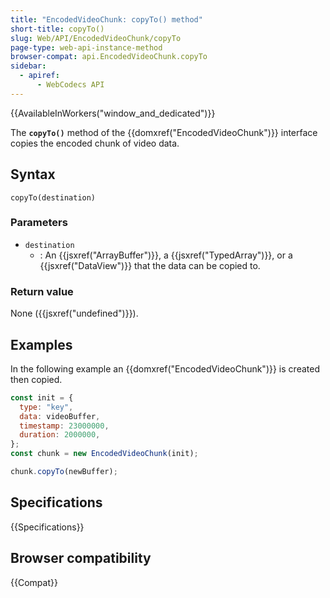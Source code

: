 ```yaml
---
title: "EncodedVideoChunk: copyTo() method"
short-title: copyTo()
slug: Web/API/EncodedVideoChunk/copyTo
page-type: web-api-instance-method
browser-compat: api.EncodedVideoChunk.copyTo
sidebar:
  - apiref:
      - WebCodecs API
---
```


{{AvailableInWorkers("window_and_dedicated")}}

The **`copyTo()`** method of the {{domxref("EncodedVideoChunk")}} interface copies the encoded chunk of video data.

## Syntax

```js-nolint
copyTo(destination)
```

### Parameters

- `destination`
  - : An {{jsxref("ArrayBuffer")}}, a {{jsxref("TypedArray")}}, or a {{jsxref("DataView")}} that the data can be copied to.

### Return value

None ({{jsxref("undefined")}}).

## Examples

In the following example an {{domxref("EncodedVideoChunk")}} is created then copied.

```js
const init = {
  type: "key",
  data: videoBuffer,
  timestamp: 23000000,
  duration: 2000000,
};
const chunk = new EncodedVideoChunk(init);

chunk.copyTo(newBuffer);
```

## Specifications

{{Specifications}}

## Browser compatibility

{{Compat}}
